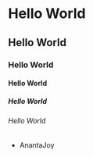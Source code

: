 # Hello World
## Hello World
### Hello World
#### Hello World
##### Hello World
###### Hello World
* AnantaJoy
